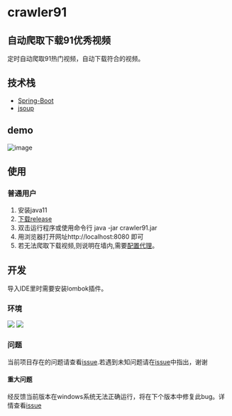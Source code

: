 # crawler91
## 自动爬取下载91优秀视频
定时自动爬取91热门视频，自动下载符合的视频。
## 技术栈
- [Spring-Boot](https://github.com/spring-projects/spring-boot)
- [jsoup](https://github.com/jhy/jsoup)
## demo
![image](https://github.com/blue-troy/crawler91/blob/master/demo.png)
## 使用
### 普通用户
1. 安装java11
2. [下载release](https://github.com/blue-troy/91porn-crawler/releases)
3. 双击运行程序或使用命令行 java -jar crawler91.jar
4. 用浏览器打开网址http://localhost:8080 即可
5. 若无法爬取下载视频,则说明在墙内,需要[配置代理](https://github.com/blue-troy/91porn-crawler/blob/master/user-guide/配置代理.md)。
## 开发
导入IDE里时需要安装lombok插件。
### 环境
  ![](https://img.shields.io/badge/JAVA-11%2B-brightgreen.svg) ![](https://img.shields.io/badge/maven-3.0%2B-brightgreen.svg)
### 问题
当前项目存在的问题请查看[issue](https://github.com/blue-troy/91porn-crawler/issues).若遇到未知问题请在[issue](https://github.com/blue-troy/91porn-crawler/issues)中指出，谢谢
#### 重大问题
经反馈当前版本在windows系统无法正确运行，将在下个版本中修复此bug。详情查看[issue](https://github.com/blue-troy/91porn-crawler/issues/25)

